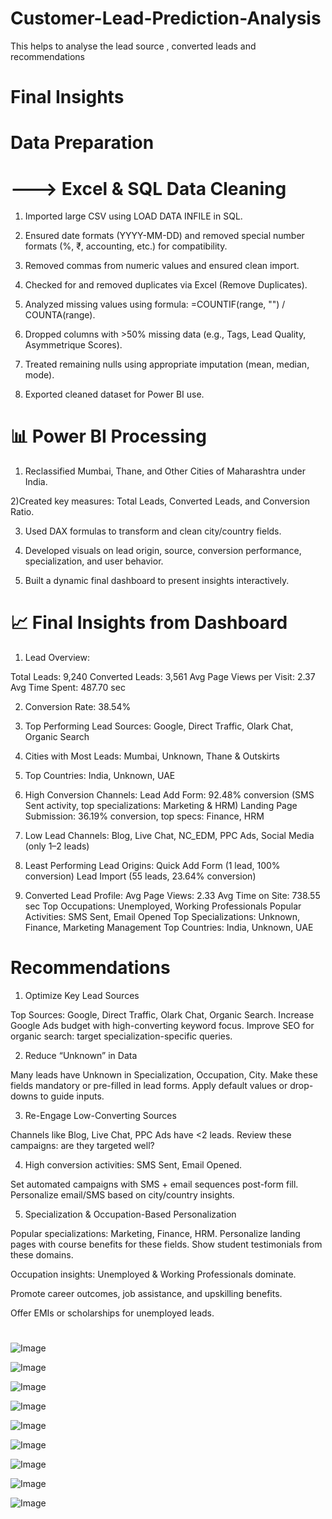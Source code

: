 # Customer-Lead-Prediction-Analysis
This helps to analyse the lead source , converted leads and recommendations

# Final Insights 

# Data Preparation

# ---> Excel & SQL Data Cleaning

1) Imported large CSV using LOAD DATA INFILE in SQL.

2) Ensured date formats (YYYY-MM-DD) and removed special number formats (%, ₹, accounting, etc.) for compatibility.

3) Removed commas from numeric values and ensured clean import.

4) Checked for and removed duplicates via Excel (Remove Duplicates).

5) Analyzed missing values using formula: =COUNTIF(range, "") / COUNTA(range).

6) Dropped columns with >50% missing data (e.g., Tags, Lead Quality, Asymmetrique Scores).

7) Treated remaining nulls using appropriate imputation (mean, median, mode).

8) Exported cleaned dataset for Power BI use.



# 📊 Power BI Processing

1) Reclassified Mumbai, Thane, and Other Cities of Maharashtra under India.

2)Created key measures: Total Leads, Converted Leads, and Conversion Ratio.

3) Used DAX formulas to transform and clean city/country fields.

4) Developed visuals on lead origin, source, conversion performance, specialization, and user behavior.

5) Built a dynamic final dashboard to present insights interactively.



# 📈 Final Insights from Dashboard

1) Lead Overview:

Total Leads: 9,240
Converted Leads: 3,561
Avg Page Views per Visit: 2.37
Avg Time Spent: 487.70 sec

2) Conversion Rate: 38.54%

3) Top Performing Lead Sources:
Google, Direct Traffic, Olark Chat, Organic Search

4) Cities with Most Leads:
Mumbai, Unknown, Thane & Outskirts

5) Top Countries:
India, Unknown, UAE

6) High Conversion Channels:
Lead Add Form: 92.48% conversion (SMS Sent activity, top specializations: Marketing & HRM)
Landing Page Submission: 36.19% conversion, top specs: Finance, HRM

7) Low Lead Channels:
Blog, Live Chat, NC_EDM, PPC Ads, Social Media (only 1–2 leads)

8) Least Performing Lead Origins:
Quick Add Form (1 lead, 100% conversion)
Lead Import (55 leads, 23.64% conversion)

9) Converted Lead Profile:
Avg Page Views: 2.33
Avg Time on Site: 738.55 sec
Top Occupations: Unemployed, Working Professionals
Popular Activities: SMS Sent, Email Opened
Top Specializations: Unknown, Finance, Marketing Management
Top Countries: India, Unknown, UAE


# Recommendations

1) Optimize Key Lead Sources

Top Sources: Google, Direct Traffic, Olark Chat, Organic Search.
Increase Google Ads budget with high-converting keyword focus.
Improve SEO for organic search: target specialization-specific queries.

2) Reduce “Unknown” in Data

Many leads have Unknown in Specialization, Occupation, City.
Make these fields mandatory or pre-filled in lead forms.
Apply default values or drop-downs to guide inputs.

3) Re-Engage Low-Converting Sources

Channels like Blog, Live Chat, PPC Ads have <2 leads.
Review these campaigns: are they targeted well?

4) High conversion activities: SMS Sent, Email Opened.

Set automated campaigns with SMS + email sequences post-form fill.
Personalize email/SMS based on city/country insights.

5) Specialization & Occupation-Based Personalization

Popular specializations: Marketing, Finance, HRM.
Personalize landing pages with course benefits for these fields.
Show student testimonials from these domains.

Occupation insights: Unemployed & Working Professionals dominate.

Promote career outcomes, job assistance, and upskilling benefits.

Offer EMIs or scholarships for unemployed leads.

# 

![Image](https://github.com/user-attachments/assets/1994c633-dd92-4c1a-9304-b01ea8b4fb86)

![Image](https://github.com/user-attachments/assets/c1bb909a-679c-437f-8256-f28c95d09206)

![Image](https://github.com/user-attachments/assets/c4f86086-7300-4c39-9172-5e553d38df50)

![Image](https://github.com/user-attachments/assets/9b936f7b-a354-4882-b4a6-b59005cc7f68)

![Image](https://github.com/user-attachments/assets/c11bc6a3-c02f-4aae-811d-c9f7695987e6)

![Image](https://github.com/user-attachments/assets/a346332c-b1ce-4830-94a8-084994f582b8)

![Image](https://github.com/user-attachments/assets/1c8416b1-680a-4c1f-9e9e-ab5ea91d9914)

![Image](https://github.com/user-attachments/assets/2da4dd5f-509b-4f0c-a896-66dca5b571cc)

![Image](https://github.com/user-attachments/assets/ec1878c6-ee88-4c28-bfdd-68966ae32d54)









